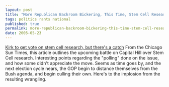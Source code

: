 ```yaml
---
layout: post
title: "More Republican Backroom Bickering, This Time, Stem Cell Research"
tags: politics rants national
published: true
permalink: more-republican-backroom-bickering-this-time-stem-cell-research
date: 2005-05-23
---
```


<a href="http://www.suntimes.com/output/sweet/cst-nws-sweet23.html">Kirk to get vote on stem cell research, but there's a catch</a>
From the Chicago Sun Times, this article outlines the upcoming battle on Capital Hill over Stem Cell research.  Interesting points regarding the "polling" done on the issue, and how some didn't appreciate the move.  Seems as time goes by, and the next election cycle nears, the GOP begin to distance themselves from the Bush agenda, and begin culling their own.  Here's to the implosion from the resulting wrangling.
